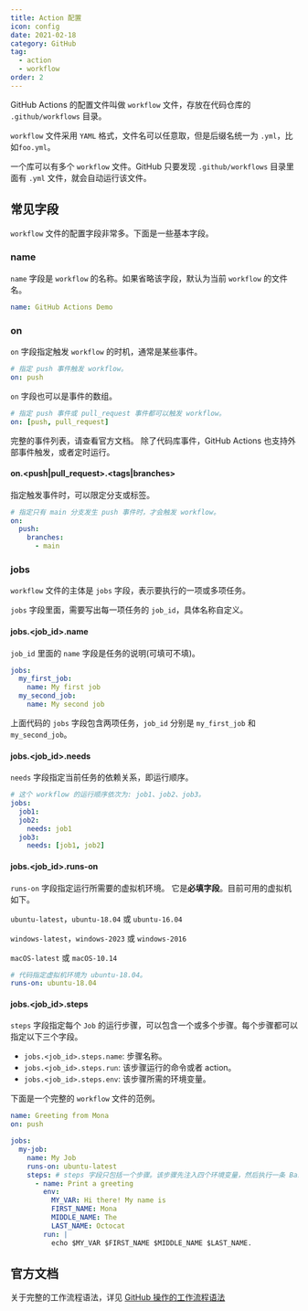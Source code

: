 ```yaml
---
title: Action 配置
icon: config
date: 2021-02-18
category: GitHub
tag:
  - action
  - workflow
order: 2
---
```


GitHub Actions 的配置文件叫做 `workflow` 文件，存放在代码仓库的 `.github/workflows` 目录。

`workflow` 文件采用 `YAML` 格式，文件名可以任意取，但是后缀名统一为 `.yml`，比如`foo.yml`。

一个库可以有多个 `workflow` 文件。GitHub 只要发现 `.github/workflows` 目录里面有 `.yml` 文件，就会自动运行该文件。

<!-- more -->

## 常见字段

`workflow` 文件的配置字段非常多。下面是一些基本字段。

### name

`name` 字段是 `workflow` 的名称。如果省略该字段，默认为当前 `workflow` 的文件名。

```yml
name: GitHub Actions Demo
```

### on

`on` 字段指定触发 `workflow` 的时机，通常是某些事件。

```yml
# 指定 push 事件触发 workflow。
on: push
```

`on` 字段也可以是事件的数组。

```yml
# 指定 push 事件或 pull_request 事件都可以触发 workflow。
on: [push, pull_request]
```

完整的事件列表，请查看官方文档。
除了代码库事件，GitHub Actions 也支持外部事件触发，或者定时运行。

#### on.<push|pull_request>.<tags|branches>

指定触发事件时，可以限定分支或标签。

```yml
# 指定只有 main 分支发生 push 事件时，才会触发 workflow。
on:
  push:
    branches:
      - main
```

### jobs

`workflow` 文件的主体是 `jobs` 字段，表示要执行的一项或多项任务。

`jobs` 字段里面，需要写出每一项任务的 `job_id`，具体名称自定义。

#### jobs.<job_id>.name

`job_id` 里面的 `name` 字段是任务的说明(可填可不填)。

```yml
jobs:
  my_first_job:
    name: My first job
  my_second_job:
    name: My second job
```

上面代码的 `jobs` 字段包含两项任务，`job_id` 分别是 `my_first_job` 和 `my_second_job`。

#### jobs.<job_id>.needs

`needs` 字段指定当前任务的依赖关系，即运行顺序。

```yml
# 这个 workflow 的运行顺序依次为: job1、job2、job3。
jobs:
  job1:
  job2:
    needs: job1
  job3:
    needs: [job1, job2]
```

#### jobs.<job_id>.runs-on

`runs-on` 字段指定运行所需要的虚拟机环境。
它是**必填字段**。目前可用的虚拟机如下。

`ubuntu-latest`，`ubuntu-18.04` 或 `ubuntu-16.04`

`windows-latest`，`windows-2023` 或 `windows-2016`

`macOS-latest` 或 `macOS-10.14`

```yml
# 代码指定虚拟机环境为 ubuntu-18.04。
runs-on: ubuntu-18.04
```

#### jobs.<job_id>.steps

`steps` 字段指定每个 `Job` 的运行步骤，可以包含一个或多个步骤。每个步骤都可以指定以下三个字段。

- `jobs.<job_id>.steps.name`: 步骤名称。
- `jobs.<job_id>.steps.run`: 该步骤运行的命令或者 action。
- `jobs.<job_id>.steps.env`: 该步骤所需的环境变量。

下面是一个完整的 `workflow` 文件的范例。

```yml
name: Greeting from Mona
on: push

jobs:
  my-job:
    name: My Job
    runs-on: ubuntu-latest
    steps: # steps 字段只包括一个步骤。该步骤先注入四个环境变量，然后执行一条 Bash 命令。
      - name: Print a greeting
        env:
          MY_VAR: Hi there! My name is
          FIRST_NAME: Mona
          MIDDLE_NAME: The
          LAST_NAME: Octocat
        run: |
          echo $MY_VAR $FIRST_NAME $MIDDLE_NAME $LAST_NAME.
```

## 官方文档

关于完整的工作流程语法，详见 [GitHub 操作的工作流程语法](https://docs.github.com/cn/actions/reference/workflow-syntax-for-github-actions)
